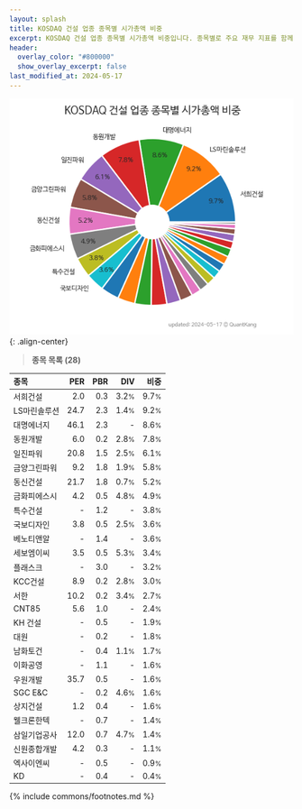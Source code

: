 ```yaml
---
layout: splash
title: KOSDAQ 건설 업종 종목별 시가총액 비중
excerpt: KOSDAQ 건설 업종 종목별 시가총액 비중입니다. 종목별로 주요 재무 지표를 함께 표시합니다.
header:
  overlay_color: "#800000"
  show_overlay_excerpt: false
last_modified_at: 2024-05-17
---
```



![KOSDAQ 건설 업종 종목별 시가총액 비중](/stats/sector/images/kosdaq_업종_건설_종목.png){: .align-center}


> **종목 목록 (28)**<a id="list"></a>

| **종목** | **PER** | **PBR** | **DIV** | **비중** |
| :------- | ------: | ------: | ------: | -------: |
| 서희건설 | 2.0 | 0.3 | 3.2<small>%</small> | 9.7<small>%</small> |
| LS마린솔루션 | 24.7 | 2.3 | 1.4<small>%</small> | 9.2<small>%</small> |
| 대명에너지 | 46.1 | 2.3 | - | 8.6<small>%</small> |
| 동원개발 | 6.0 | 0.2 | 2.8<small>%</small> | 7.8<small>%</small> |
| 일진파워 | 20.8 | 1.5 | 2.5<small>%</small> | 6.1<small>%</small> |
| 금양그린파워 | 9.2 | 1.8 | 1.9<small>%</small> | 5.8<small>%</small> |
| 동신건설 | 21.7 | 1.8 | 0.7<small>%</small> | 5.2<small>%</small> |
| 금화피에스시 | 4.2 | 0.5 | 4.8<small>%</small> | 4.9<small>%</small> |
| 특수건설 | - | 1.2 | - | 3.8<small>%</small> |
| 국보디자인 | 3.8 | 0.5 | 2.5<small>%</small> | 3.6<small>%</small> |
| 베노티앤알 | - | 1.4 | - | 3.6<small>%</small> |
| 세보엠이씨 | 3.5 | 0.5 | 5.3<small>%</small> | 3.4<small>%</small> |
| 플래스크 | - | 3.0 | - | 3.2<small>%</small> |
| KCC건설 | 8.9 | 0.2 | 2.8<small>%</small> | 3.0<small>%</small> |
| 서한 | 10.2 | 0.2 | 3.4<small>%</small> | 2.7<small>%</small> |
| CNT85 | 5.6 | 1.0 | - | 2.4<small>%</small> |
| KH 건설 | - | 0.5 | - | 1.9<small>%</small> |
| 대원 | - | 0.2 | - | 1.8<small>%</small> |
| 남화토건 | - | 0.4 | 1.1<small>%</small> | 1.7<small>%</small> |
| 이화공영 | - | 1.1 | - | 1.6<small>%</small> |
| 우원개발 | 35.7 | 0.5 | - | 1.6<small>%</small> |
| SGC E&C | - | 0.2 | 4.6<small>%</small> | 1.6<small>%</small> |
| 상지건설 | 1.2 | 0.4 | - | 1.6<small>%</small> |
| 웰크론한텍 | - | 0.7 | - | 1.4<small>%</small> |
| 삼일기업공사 | 12.0 | 0.7 | 4.7<small>%</small> | 1.4<small>%</small> |
| 신원종합개발 | 4.2 | 0.3 | - | 1.1<small>%</small> |
| 엑사이엔씨 | - | 0.5 | - | 0.9<small>%</small> |
| KD | - | 0.4 | - | 0.4<small>%</small> |

{% include commons/footnotes.md %}